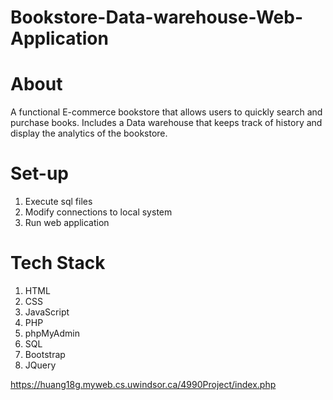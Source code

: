 # Bookstore-Data-warehouse-Web-Application #
# About #
A functional E-commerce bookstore that allows users to quickly search and purchase books.
Includes a Data warehouse that keeps track of history and display the analytics of the bookstore.

# Set-up #
1. Execute sql files
2. Modify connections to local system
3. Run web application

# Tech Stack #
1. HTML
2. CSS
3. JavaScript
4. PHP
5. phpMyAdmin
6. SQL
7. Bootstrap
8. JQuery

https://huang18g.myweb.cs.uwindsor.ca/4990Project/index.php
